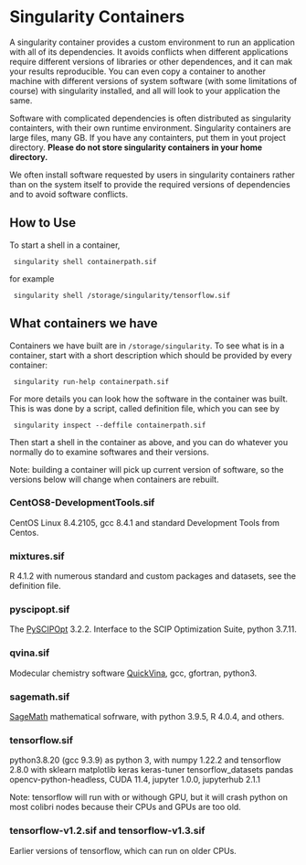 # Singularity Containers

A singularity container provides a custom environment to run an application with all of its dependencies. It avoids conflicts when different applications require different versions of libraries or other dependences, and it can mak your results reproducible. You can even copy a container to another machine with different versions of system software (with some limitations of course) with singularity installed, and all will look to your application the same. 

Software with complicated dependencies is often distributed as singularity containters, with their own runtime environment. Singularity containers are large files, many GB. If you have any containters, put them in yout project directory. **Please do not store singularity containers in your home directory.**

We often install software requested by users in singularity containers rather than on the system itself to provide the required versions of dependencies and to avoid software conflicts.

## How to Use

To start a shell in a container,

     singularity shell containerpath.sif

for example

     singularity shell /storage/singularity/tensorflow.sif

## What containers we have
Containers we have built are in `/storage/singularity`.
To see what is in a container, start with a short description which should be provided by every container:

     singularity run-help containerpath.sif
      
For more details you can look how the software in the container was built. This is was done by a script, called definition file, which you can see by

     singularity inspect --deffile containerpath.sif

Then start a shell in the container as above, and you can do whatever you normally do to examine softwares and their versions.

Note: building a container will pick up current version of software, so the versions below will change when containers are rebuilt.

### CentOS8-DevelopmentTools.sif

CentOS Linux 8.4.2105, gcc 8.4.1 and standard Development Tools from Centos.

### mixtures.sif

R 4.1.2 with numerous standard and custom packages and datasets, see the definition file.

### pyscipopt.sif

The [PySCIPOpt](https://pypi.org/project/PySCIPOpt) 3.2.2. Interface to the SCIP Optimization Suite, python 3.7.11.

### qvina.sif

Modecular chemistry software [QuickVina](https://github.com/QVina/qvina), gcc, gfortran, python3.

### sagemath.sif

[SageMath](https://www.sagemath.org) mathematical sofrware, with python 3.9.5, R 4.0.4, and others.

### tensorflow.sif

python3.8.20 (gcc 9.3.9) as python 3, with numpy 1.22.2 and tensorflow 2.8.0 with sklearn matplotlib keras keras-tuner tensorflow_datasets pandas opencv-python-headless,
CUDA 11.4, jupyter 1.0.0, jupyterhub 2.1.1

Note: tensorflow will run with or withough GPU, but it will crash python on most colibri nodes because their CPUs and GPUs are too old.

### tensorflow-v1.2.sif and tensorflow-v1.3.sif

Earlier versions of tensorflow, which can run on older CPUs.






